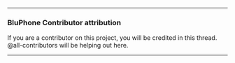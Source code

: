 ***

### BluPhone Contributor attribution

If you are a contributor on this project, you will be credited in this thread. @all-contributors will be helping out here.

***
